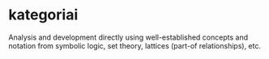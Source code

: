 # kategoriai
Analysis and development directly using well-established concepts and notation from symbolic logic, set theory, lattices (part-of relationships), etc.
